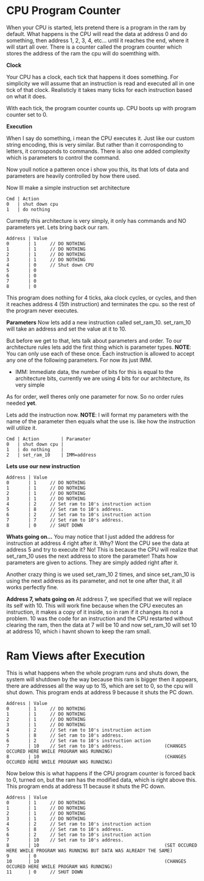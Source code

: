 # CPU Program Counter
When your CPU is started, lets pretend there is a program in the ram by default. What happens is the CPU will read the data at address 0 and do something, then address 1, 2, 3, 4, etc... until it reaches the end, where it will start all over. There is a counter called the program counter which stores the address of the ram the cpu will do soemthing with.

**Clock**

Your CPU has a clock, each tick that happens it does something. For simplicity we will assume that an instruction is read and executed all in one tick of that clock. Realisticly it takes many ticks for each instruction based on what it does. 

With each tick, the program counter counts up. CPU boots up with program counter set to 0.

**Execution**

When I say do something, i mean the CPU executes it. Just like our custom string encoding, this is very similar. But rather than it corrosponding to letters, it corrosponds to commands. There is also one added complexity which is parameters to control the command.

Now youll notice a patteren once i show you this, its that lots of data and parameters are heavily controlled by how there used.

Now Ill make a simple instruction set architecture
```
Cmd | Action
0   | shut down cpu
1   | do nothing
```

Currently this architecture is very simply, it only has commands and NO parameters yet.
Lets bring back our ram.
```
Address | Value
0       | 1     // DO NOTHING
1       | 1     // DO NOTHING
2       | 1     // DO NOTHING
3       | 1     // DO NOTHING
4       | 0     // Shut down CPU
5       | 0
6       | 0
7       | 0
8       | 0
```

This program does nothing for 4 ticks, aka clock cycles, or cycles, and then it reaches address 4 (5th instruction) and terminates the cpu. so the rest of the program never executes.

**Parameters**
Now lets add a new instruction called set_ram_10. set_ram_10 will take an address and set the value at it to 10.

But before we get to that, lets talk about parameters and order. To our architecture rules lets add the first thing which is parameter types. **NOTE**: You can only use each of these once. Each instruction is allowed to accept any one of the following parameters. For now its just IMM.
- IMM: Immediate data, the number of bits for this is equal to the architecture bits, currently we are using 4 bits for our architecture, its very simple

As for order, well theres only one parameter for now. So no order rules needed **yet**.

Lets add the instruction now. **NOTE**: I will format my parameters with the name of the parameter then equals what the use is. like how the instruction will utilize it.
```
Cmd | Action        | Paramater
0   | shut down cpu | 
1   | do nothing    |
2   | set_ram_10    | IMM=address
```

**Lets use our new instruction**
```
Address | Value
0       | 1     // DO NOTHING
1       | 1     // DO NOTHING
2       | 1     // DO NOTHING
3       | 1     // DO NOTHING
4       | 2     // Set ram to 10's instruction action
5       | 8     // Set ram to 10's address.
6       | 2     // Set ram to 10's instruction action
7       | 7     // Set ram to 10's address.
8       | 0     // SHUT DOWN
```

**Whats going on...**
You may notice that I just added the address for instruction at address 4 right after it. Why? Wont the CPU see the data at address 5 and try to execute it? No! This is because the CPU will realize that set_ram_10 uses the next address to store the parameter! Thats how parameters are given to actions. They are simply added right after it.

Another crazy thing is we used set_ram_10 2 times, and since set_ram_10 is using the next address as its parameter, and not te one after that, it all works perfectly fine. 

**Address 7, whats going on**
At address 7, we specified that we will replace its self with 10. This will work fine because when the CPU executes an instruction, it makes a copy of it inside, so in ram if it changes its not a problem. 10 was the code for an instruction and the CPU restarted without clearing the ram, then the data at 7 will be 10 and now set_ram_10 will set 10 at address 10, which i havnt shown to keep the ram small.

# Ram Views after Execution
This is what happens when the whole program runs and shuts down, the system will shutdown by the way because this ram is bigger then it appears, there are addresses all the way up to 15, which are set to 0, so the cpu will shut down. This program ends at address 9 because it shuts the PC down.
```
Address | Value
0       | 1     // DO NOTHING
1       | 1     // DO NOTHING
2       | 1     // DO NOTHING
3       | 1     // DO NOTHING
4       | 2     // Set ram to 10's instruction action
5       | 8     // Set ram to 10's address.
6       | 2     // Set ram to 10's instruction action
7       | 10    // Set ram to 10's address.               (CHANGES OCCURED HERE WHILE PROGRAM WAS RUNNING)
8       | 10                                              (CHANGES OCCURED HERE WHILE PROGRAM WAS RUNNING)
```

Now below this is what happens if the CPU program counter is forced back to 0, turned on, but the ram has the modified data, which is right above this. This program ends at address 11 because it shuts the PC down.

```
Address | Value
0       | 1     // DO NOTHING
1       | 1     // DO NOTHING
2       | 1     // DO NOTHING
3       | 1     // DO NOTHING
4       | 2     // Set ram to 10's instruction action
5       | 8     // Set ram to 10's address.
6       | 2     // Set ram to 10's instruction action
7       | 10    // Set ram to 10's address.               
8       | 10                                              (SET OCCURED HERE WHILE PROGRAM WAS RUNNING BUT DATA WAS ALREADY THE SAME)
9       | 0
10      | 10                                              (CHANGES OCCURED HERE WHILE PROGRAM WAS RUNNING)
11      | 0     // SHUT DOWN
```


